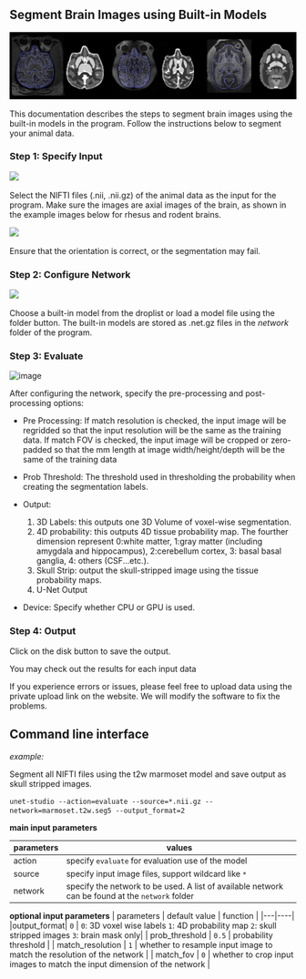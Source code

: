 Segment Brain Images using Built-in Models
------------------------------------------

<img src="images/examples2.png" width="800"/>

This documentation describes the steps to segment brain images using the built-in models in the program. Follow the instructions below to segment your animal data.

### Step 1: Specify Input

<img src="https://user-images.githubusercontent.com/275569/234067989-b087a252-8197-4756-95b4-5d363becf043.png" width="200"/>

Select the NIFTI files (.nii, .nii.gz) of the animal data as the input for the program. Make sure the images are axial images of the brain, as shown in the example images below for rhesus and rodent brains.

<img src="images/t2_default_template.png" width="400"/>

Ensure that the orientation is correct, or the segmentation may fail.

### Step 2: Configure Network

<img src="https://user-images.githubusercontent.com/275569/234068134-0c5adfa7-6766-4bdf-bef8-032471e410f3.png" width="200"/>

Choose a built-in model from the droplist or load a model file using the folder button. The built-in models are stored as .net.gz files in the *network* folder of the program.

### Step 3: Evaluate

![image](https://github.com/frankyeh/UNet-Studio-Website/assets/275569/512360c7-fbc2-441c-b2cd-b997b5eb5de6)

After configuring the network, specify the pre-processing and post-processing options:

-   Pre Processing: 
    If match resolution is checked, the input image will be regridded so that the input resolution will be the same as the training data.
    If match FOV is checked, the input image will be cropped or zero-padded so that the mm length at image width/height/depth will be the same of the training data

-   Prob Threshold: The threshold used in thresholding the probability when creating the segmentation labels.
-   Output: 
    1. 3D Labels: this outputs one 3D Volume of voxel-wise segmentation.
    2. 4D probability: this outputs 4D tissue probability map. The fourther dimension represent 0:white matter, 1:gray matter (including amygdala and hippocampus), 2:cerebellum cortex, 3: basal basal ganglia, 4: others (CSF...etc.).
    3. Skull Strip: output the skull-stripped image using the tissue probability maps.
    4. U-Net Output

-   Device: Specify whether CPU or GPU is used.

### Step 4: Output

Click on the disk button to save the output.

You may check out the results for each input data 

If you experience errors or issues, please feel free to upload data using the private upload link on the website. We will modify the software to fix the problems.

## Command line interface


*example:*


Segment all NIFTI files using the t2w marmoset model and save output as skull stripped images.
```
unet-studio --action=evaluate --source=*.nii.gz --network=marmoset.t2w.seg5 --output_format=2  
```

**main input parameters**

| parameters | values |
|---|----|
|action| specify `evaluate` for evaluation use of the model|
|source| specify input image files, support wildcard like `*` |
|network| specify the network to be used. A list of available network can be found at the `network` folder|

**optional input parameters**
| parameters | default value | function | 
|---|----|
|output_format| `0` | `0`: 3D voxel wise labels `1`: 4D probability map `2`: skull stripped images `3`: brain mask only|
| prob_threshold | `0.5` | probability threshold |
| match_resolution | `1` | whether to resample input image to match the resolution of the network | 
| match_fov | `0` | whether to crop input images to match the input dimension of the network | 
    






